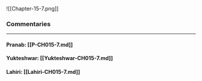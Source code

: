 ![[Chapter-15-7.png]]

### Commentaries

---

#### Pranab: [[P-CH015-7.md]]

#### Yukteshwar: [[Yukteshwar-CH015-7.md]]

#### Lahiri: [[Lahiri-CH015-7.md]]
